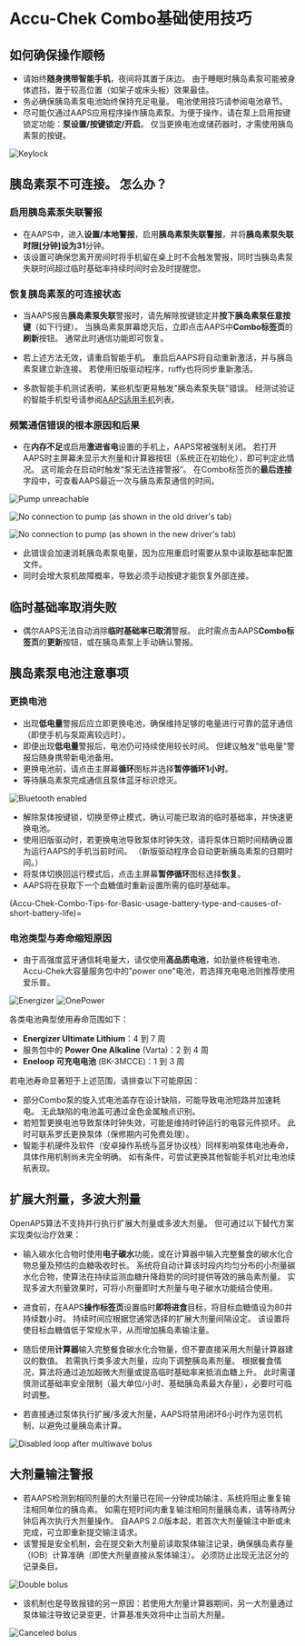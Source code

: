 # Accu-Chek Combo基础使用技巧

## 如何确保操作顺畅

* 请始终**随身携带智能手机**，夜间将其置于床边。 由于睡眠时胰岛素泵可能被身体遮挡，置于较高位置（如架子或床头板）效果最佳。
* 务必确保胰岛素泵电池始终保持充足电量。 电池使用技巧请参阅电池章节。
* 尽可能仅通过AAPS应用程序操作胰岛素泵。为便于操作，请在泵上启用按键锁定功能：**泵设置/按键锁定/开启**。 仅当更换电池或储药器时，才需使用胰岛素泵的按键。 

![Keylock](../images/combo/combo-tips-keylock.png)

## 胰岛素泵不可连接。 怎么办？

### 启用胰岛素泵失联警报

* 在AAPS中，进入**设置/本地警报**，启用**胰岛素泵失联警报**，并将**胰岛素泵失联时限[分钟]**设为**31**分钟。
* 该设置可确保您离开房间时将手机留在桌上时不会触发警报，同时当胰岛素泵失联时间超过临时基础率持续时间时会及时提醒您。

### 恢复胰岛素泵的可连接状态

* 当AAPS报告**胰岛素泵失联**警报时，请先解除按键锁定并**按下胰岛素泵任意按键**（如下行键）。 当胰岛素泵屏幕熄灭后，立即点击AAPS中**Combo标签页**的**刷新**按钮。 通常此时通信功能即可恢复。
* 若上述方法无效，请重启智能手机。 重启后AAPS将自动重新激活，并与胰岛素泵建立新连接。 若使用旧版驱动程序，ruffy也将同步重新激活。

* 多款智能手机测试表明，某些机型更易触发"胰岛素泵失联"错误。 经测试验证的智能手机型号请参阅[AAPS适用手机](#Phones-list-of-tested-phones)列表。

### 频繁通信错误的根本原因和后果

* 在**内存不足**或启用**激进省电**设置的手机上，AAPS常被强制关闭。 若打开AAPS时主屏幕未显示大剂量和计算器按钮（系统正在初始化），即可判定此情况。 这可能会在启动时触发“泵无法连接警报”。 在Combo标签页的**最后连接**字段中，可查看AAPS最近一次与胰岛素泵通信的时间。

![Pump unreachable](../images/combo/combo-tips-pump-unreachable.png)

![No connection to pump (as shown in the old driver's tab)](../images/combo/combo-tips-no-connection-to-pump.png)

![No connection to pump (as shown in the new driver's tab)](../images/combo/combov2-tips-no-connection-to-pump.png)

* 此错误会加速消耗胰岛素泵电量，因为应用重启时需要从泵中读取基础率配置文件。
* 同时会增大泵机故障概率，导致必须手动按键才能恢复外部连接。 

## 临时基础率取消失败

* 偶尔AAPS无法自动消除**临时基础率已取消**警报。 此时需点击AAPS**Combo标签页**的**更新**按钮，或在胰岛素泵上手动确认警报。

## 胰岛素泵电池注意事项

### 更换电池

* 出现**低电量**警报后应立即更换电池，确保维持足够的电量进行可靠的蓝牙通信（即使手机与泵距离较远时）。
* 即便出现**低电量**警报后，电池仍可持续使用较长时间。 但建议触发"低电量"警报后随身携带新电池备用。
* 更换电池前，请点击主屏幕**循环**图标并选择**暂停循环1小时**。 
* 等待胰岛素泵完成通信且泵体蓝牙标识熄灭。

![Bluetooth enabled](../images/combo/combo-tips-compo.png)

* 解除泵体按键锁，切换至停止模式，确认可能已取消的临时基础率，并快速更换电池。
* 使用旧版驱动时，若更换电池导致泵体时钟失效，请将泵体日期时间精确设置为运行AAPS的手机当前时间。 （新版驱动程序会自动更新胰岛素泵的日期时间。）
* 将泵体切换回运行模式后，点击主屏幕**暂停循环**图标选择**恢复**。
* AAPS将在获取下一个血糖值时重新设置所需的临时基础率。

(Accu-Chek-Combo-Tips-for-Basic-usage-battery-type-and-causes-of-short-battery-life)=

### 电池类型与寿命缩短原因

* 由于高强度蓝牙通信耗电量大，请仅使用**高品质电池**，如劲量终极锂电池、Accu-Chek大容量服务包中的"power one"电池，若选择充电电池则推荐使用爱乐普。 

![Energizer](../images/combo/combo-tips-energizer.jpg) ![OnePower](../images/combo/combo-tips-power-one.png)

各类电池典型使用寿命范围如下：

* **Energizer Ultimate Lithium**：4 到 7 周
* 服务包中的 **Power One Alkaline** (Varta)：2 到 4 周
* **Eneloop 可充电电池** (BK-3MCCE)：1 到 3 周

若电池寿命显著短于上述范围，请排查以下可能原因：

* 部分Combo泵的旋入式电池盖存在设计缺陷，可能导致电池短路并加速耗电。 无此缺陷的电池盖可通过金色金属触点识别。
* 若短暂更换电池导致泵体时钟失效，可能是维持时钟运行的电容元件损坏。 此时可联系罗氏更换泵体（保修期内可免费处理）。 
* 智能手机硬件及软件（安卓操作系统与蓝牙协议栈）同样影响泵体电池寿命，具体作用机制尚未完全明确。 如有条件，可尝试更换其他智能手机对比电池续航表现。

## 扩展大剂量，多波大剂量

OpenAPS算法不支持并行执行扩展大剂量或多波大剂量。 但可通过以下替代方案实现类似治疗效果：

* 输入碳水化合物时使用**电子碳水**功能，或在计算器中输入完整餐食的碳水化合物总量及预估的血糖吸收时长。 系统将自动计算该时段内均匀分布的小剂量碳水化合物，使算法在持续监测血糖升降趋势的同时提供等效的胰岛素剂量。 实现多波大剂量效果时，可将小剂量即时大剂量与电子碳水功能结合使用。 
* 进食前，在AAPS**操作标签页**设置临时**即将进食**目标，将目标血糖值设为80并持续数小时。 持续时间应根据您通常选择的扩展大剂量间隔设定。 该设置将使目标血糖值低于常规水平，从而增加胰岛素输注量。
* 随后使用**计算器**输入完整餐食碳水化合物量，但不要直接采用大剂量计算器建议的数值。 若需执行类多波大剂量，应向下调整胰岛素剂量。 根据餐食情况，算法将通过追加超微大剂量或提高临时基础率来抵消血糖上升。 此时需谨慎测试基础率安全限制（最大单位/小时、基础胰岛素最大存量），必要时可临时调整。

* 若直接通过泵体执行扩展/多波大剂量，AAPS将禁用闭环6小时作为惩罚机制，以避免过量胰岛素计算。

![Disabled loop after multiwave bolus](../images/combo/combo-tips-multiwave-bolus.png)

## 大剂量输注警报

* 若AAPS检测到相同剂量的大剂量已在同一分钟成功输注，系统将阻止重复输注相同单位的胰岛素。 如需在短时间内重复输注相同剂量胰岛素，请等待两分钟后再次执行大剂量操作。 自AAPS 2.0版本起，若首次大剂量输注中断或未完成，可立即重新提交输注请求。
* 该警报是安全机制，会在提交新大剂量前读取泵体输注记录，确保胰岛素存量（IOB）计算准确（即使大剂量直接从泵体输注）。 必须防止出现无法区分的记录条目。

![Double bolus](../images/combo/combo-tips-doppelbolus.png)

* 该机制也是导致报错的另一原因：若使用大剂量计算器期间，另一大剂量通过泵体输注导致记录变更，计算基准失效将中止当前大剂量。 

![Canceled bolus](../images/combo/combo-tips-history-changed.png)